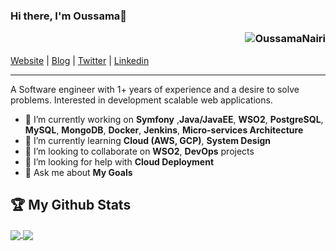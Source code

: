 
### Hi there, I'm Oussama👦 <p align="right"> <img src="https://komarev.com/ghpvc/?username=OussamaNairi" alt="OussamaNairi" /> </p>


[Website](https://oussamanairi.com/) |
[Blog](https://medium.com/@oussamanairi) |
[Twitter](https://twitter.com/TNOussamaTN) |
[Linkedin](https://www.linkedin.com/in/oussamanairi/)

---

A Software engineer with 1+ years of experience and a desire to solve problems. Interested in development scalable web applications. 

- 🔭 I’m currently working on **Symfony** ,**Java/JavaEE**, **WSO2**, **PostgreSQL**, **MySQL**, **MongoDB**, **Docker**, **Jenkins**, **Micro-services Architecture**
- 🌱 I’m currently learning **Cloud (AWS, GCP)**, **System Design**
- 👯 I’m looking to collaborate on **WSO2**, **DevOps** projects 
- 🤔 I’m looking for help with **Cloud Deployment**
- 💬 Ask me about **My Goals**

## :trophy: My Github Stats
<p align="left" justify="center">
  <a href="https://github.com/OussamaNairi/github-readme-stats" target="_blank" justify="center">
    <img align="center" src="https://github-readme-stats.vercel.app/api?username=OussamaNairi&show_icons=true&title_color=2e2e2e&hide=issues&include_all_commits=true&count_private=true"/>
    <img align="center" src="https://github-readme-stats.vercel.app/api/top-langs/?username=OussamaNairi&hide=html,css,Jupyter+Notebook" />
  </a>
</p>
